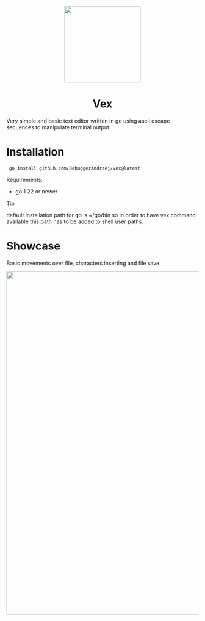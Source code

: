 <div align="center" width="100%">
    <img src="https://github.com/DebuggerAndrzej/vex/assets/118397780/25d60a0d-91cb-4016-8a7f-f1331727e018" width="200">
</div>
<h1 align="center">Vex</h1>

Very simple and basic text editor written in go using ascii escape sequences to manipulate terminal output.

# Installation
```
 go install github.com/DebuggerAndrzej/vex@latest
```
Requirements:
- go 1.22 or newer

> [!TIP]
> default installation path for go is ~/go/bin so in order to have vex command available this path has to be added to shell user paths.

# Showcase
Basic movements over file, characters inserting and file save.

<img src="https://github.com/DebuggerAndrzej/vex/assets/118397780/86a257e8-41bb-4c90-a544-264ba253b6d8" width="900">
